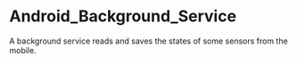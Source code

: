# Android_Background_Service
A background service reads and saves the states of some sensors from the mobile.
